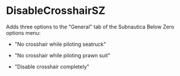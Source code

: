# DisableCrosshairSZ

Adds three options to the "General" tab of the Subnautica Below Zero options menu:

 - "No crosshair while piloting seatruck"
 
 - "No crosshair while piloting prawn suit"
 
 - "Disable crosshair completely"
